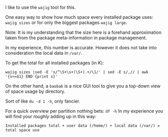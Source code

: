 I like to use the `wajig` tool for this.

One easy way to show how much space every installed package uses:
`wajig sizes` or for only the biggest packages `wajig large`.

Note: It is my understanding that the size here is a forehand approximation taken from the package meta-information in package management.

In my experience, this number is accurate. However it does not take into consideration the local data in `/var/`.

To get the total for all installed packages (in K):

```
wajig sizes |sed -E 's/^\S+\s+(\S+).+/\1/' | sed -E s/,// | awk '{s+=$1} END {print s}'
```

On the other hand, a `baobab` is a nice GUI tool to give you a top-down view of space usage by directory.

Sort of like `du -d 1 -h`, only fancier.

For a quick overview per partition nothing bets: `df -h`
In my experience you will find your *roughly* adding up in this way:  
```
Installed packages total + user data (/home/) + local data (/var/) = total space use
```
